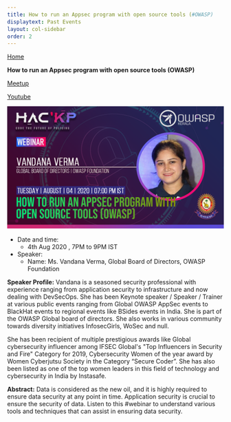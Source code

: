 ```yaml
---
title: How to run an Appsec program with open source tools (#OWASP)
displaytext: Past Events
layout: col-sidebar
order: 2
---
```


[Home](../index.html)


**How to run an Appsec program with open source tools (OWASP)**

[Meetup](https://www.meetup.com/OWASP-Kerala-Chapter/events/272352279/)

[Youtube](https://www.youtube.com/watch?v=xB_qcCPsznA)

![Pentesting Blockchain Solutions](../assets/images/vandana_owasp_2.png)


- Date and time:
    - 4th Aug 2020 , 7PM to 9PM IST
- Speaker:
    - Name: Ms. Vandana Verma, Global Board of Directors, OWASP Foundation

**Speaker Profile:** Vandana is a seasoned security professional with experience ranging from application security to infrastructure and now dealing with DevSecOps. She has been Keynote speaker / Speaker / Trainer at various public events ranging from Global OWASP AppSec events to BlackHat events to regional events like BSides events in India.
She is part of the OWASP Global board of directors. She also works in various community towards diversity initiatives InfosecGirls, WoSec and null.

She has been recipient of multiple prestigious awards like  Global cybersecurity influencer among IFSEC Global's "Top Influencers in Security and Fire" Category for 2019, Cybersecurity Women of the year award by Women Cyberjutsu Society in the Category “Secure Coder”. She has also been listed as one of the top women leaders in this field of technology and cybersecurity in India by Instasafe.

**Abstract:** Data is considered as the new oil, and it is highly required to ensure data security at any point in time. Application security is crucial to ensure the security of data. Listen to this #webinar to understand various tools and techniques that can assist in ensuring data security.